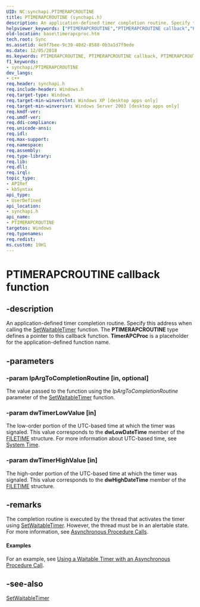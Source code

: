```yaml
---
UID: NC:synchapi.PTIMERAPCROUTINE
title: PTIMERAPCROUTINE (synchapi.h)
description: An application-defined timer completion routine. Specify this address when calling the SetWaitableTimer function.
helpviewer_keywords: ["PTIMERAPCROUTINE","PTIMERAPCROUTINE callback","PTIMERAPCROUTINE callback function","_win32_timerapcproc","base.timerapcproc","synchapi/PTIMERAPCROUTINE"]
old-location: base\timerapcproc.htm
tech.root: Sync
ms.assetid: 4e9f7bee-9c39-40d2-8588-0b3a1d7f9ede
ms.date: 12/05/2018
ms.keywords: PTIMERAPCROUTINE, PTIMERAPCROUTINE callback, PTIMERAPCROUTINE callback function, _win32_timerapcproc, base.timerapcproc, synchapi/PTIMERAPCROUTINE
f1_keywords:
- synchapi/PTIMERAPCROUTINE
dev_langs:
- c++
req.header: synchapi.h
req.include-header: Windows.h
req.target-type: Windows
req.target-min-winverclnt: Windows XP [desktop apps only]
req.target-min-winversvr: Windows Server 2003 [desktop apps only]
req.kmdf-ver: 
req.umdf-ver: 
req.ddi-compliance: 
req.unicode-ansi: 
req.idl: 
req.max-support: 
req.namespace: 
req.assembly: 
req.type-library: 
req.lib: 
req.dll: 
req.irql: 
topic_type:
- APIRef
- kbSyntax
api_type:
- UserDefined
api_location:
- synchapi.h
api_name:
- PTIMERAPCROUTINE
targetos: Windows
req.typenames: 
req.redist: 
ms.custom: 19H1
---
```


# PTIMERAPCROUTINE callback function


## -description


An application-defined timer completion routine. Specify this address when calling the 
<a href="https://docs.microsoft.com/windows/desktop/api/synchapi/nf-synchapi-setwaitabletimer">SetWaitableTimer</a> function. The <b>PTIMERAPCROUTINE</b> type defines a pointer to this callback function. 
<b>TimerAPCProc</b> is a placeholder for the application-defined function name.


## -parameters




### -param lpArgToCompletionRoutine [in, optional]

The value passed to the function using the <i>lpArgToCompletionRoutine</i> parameter of the 
<a href="https://docs.microsoft.com/windows/desktop/api/synchapi/nf-synchapi-setwaitabletimer">SetWaitableTimer</a> function.


### -param dwTimerLowValue [in]

The low-order portion of the UTC-based time at which the timer was signaled. This value corresponds to the <b>dwLowDateTime</b> member of the 
<a href="https://docs.microsoft.com/windows/desktop/api/minwinbase/ns-minwinbase-filetime">FILETIME</a> structure. For more information about UTC-based time, see 
<a href="https://docs.microsoft.com/windows/desktop/SysInfo/system-time">System Time</a>.


### -param dwTimerHighValue [in]

The high-order portion of the UTC-based time at which the timer was signaled. This value corresponds to the <b>dwHighDateTime</b> member of the <a href="https://docs.microsoft.com/windows/desktop/api/minwinbase/ns-minwinbase-filetime">FILETIME</a> structure.


## -remarks



The completion routine is executed by the thread that activates the timer using 
<a href="https://docs.microsoft.com/windows/desktop/api/synchapi/nf-synchapi-setwaitabletimer">SetWaitableTimer</a>. However, the thread must be in an alertable state. For more information, see 
<a href="https://docs.microsoft.com/windows/desktop/Sync/asynchronous-procedure-calls">Asynchronous Procedure Calls</a>.


#### Examples

For an example, see 
<a href="https://docs.microsoft.com/windows/desktop/Sync/using-a-waitable-timer-with-an-asynchronous-procedure-call">Using a Waitable Timer with an Asynchronous Procedure Call</a>.

<div class="code"></div>



## -see-also




<a href="https://docs.microsoft.com/windows/desktop/api/synchapi/nf-synchapi-setwaitabletimer">SetWaitableTimer</a>
 

 

